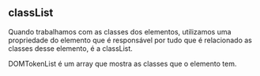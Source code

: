 ## classList

Quando trabalhamos com as classes dos elementos, utilizamos uma propriedade do elemento que é responsável por tudo que é relacionado as classes desse elemento, é a classList.

DOMTokenList é um array que mostra as classes que o elemento tem.
